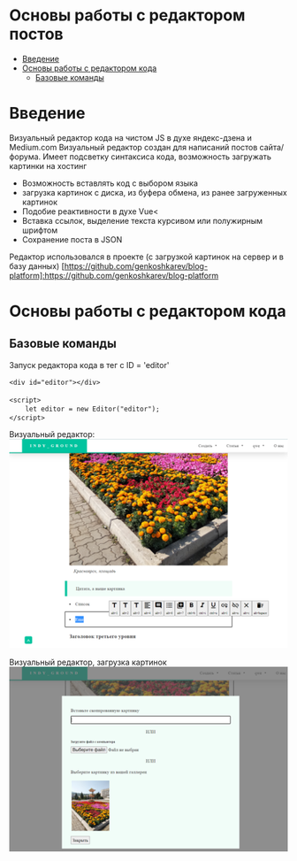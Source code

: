 
# Основы работы с редактором постов

- [Введение](#Введение)
- [Основы работы с редактором кода](#Основы-работы-с-редактором-кода)
  * [Базовые команды](#Базовые-команды)

# Введение

Визуальный редактор кода на чистом JS в духе яндекс-дзена и Medium.com
Визуальный редактор создан для написаний постов сайта/форума. Имеет подсветку синтаксиса кода, возможность загружать картинки на хостинг

- Возможность вставлять код с выбором языка
- загрузка картинок с диска, из буфера обмена, из ранее загруженных картинок
- Подобие реактивности в духе Vue<
- Вставка ссылок, выделение текста курсивом или полужирным шрифтом
- Сохранение поста в JSON

Редактор использовался в проекте (с загрузкой картинок на сервер и в базу данных) [https://github.com/genkoshkarev/blog-platform]:https://github.com/genkoshkarev/blog-platform


# Основы работы с редактором кода

## Базовые команды

Запуск редактора кода в тег с ID = 'editor'
```
<div id="editor"></div>

<script>
    let editor = new Editor("editor");
</script>
```


Визуальный редактор:
![Alt-текст](https://github.com/genkoshkarev/blog-platform/blob/main/Screen_2.PNG?raw=true "Визуальный редактор")

Визуальный редактор, загрузка картинок
![Alt-текст](https://github.com/genkoshkarev/blog-platform/blob/main/Screen_3.PNG?raw=true "Визуальный редактор, загрузка картинок")
